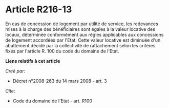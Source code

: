 # Article R216-13

En cas de concession de logement par utilité de service, les redevances mises à la charge des bénéficiaires sont égales à la
valeur locative des locaux, déterminée conformément aux règles applicables aux concessions de logement accordées par l'Etat.
Cette valeur locative est diminuée d'un abattement décidé par la collectivité de rattachement selon les critères fixés par
l'article R. 100 du code du domaine de l'Etat.

**Liens relatifs à cet article**

_Créé par_:

  - Décret n°2008-263 du 14 mars 2008 - art. 3

_Cite_:

  - Code du domaine de l'Etat - art. R100
